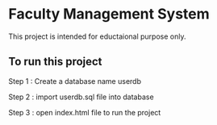 # Faculty Management System
This project is intended for eductaional purpose only.

## To run this project
Step 1 : Create a database name userdb 

Step 2 : import userdb.sql file into database 

Step 3 : open index.html file to run the project
